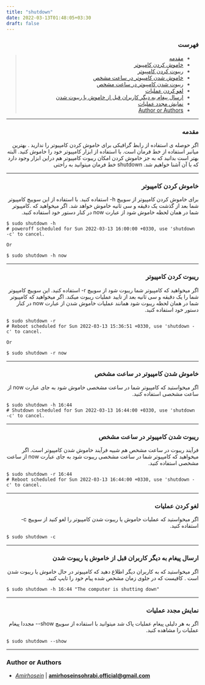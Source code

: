 ```yaml
---
title: "shutdown"
date: 2022-03-13T01:48:05+03:30
draft: false
---
```


<div dir='rtl'>

### فهرست

> - [مقدمه](#مقدمه)
> - [خاموش کردن کامپیوتر](#خاموش-کردن-کامپیوتر)
> - [ریبوت کردن کامپیوتر](#ریبوت-کردن-کامپیوتر)
> - [خاموش شدن کامپیوتر در ساعت مشخص](#خاموش-شدن-کامپیوتر-در-ساعت-مشخص)
> - [ریبوت شدن کامپیوتر در ساعت مشخص](#ریبوت-شدن-کامپیوتر-در-ساعت-مشخص)
> - [لغو کردن عملیات](#لغو-کردن-عملیات)
> - [ارسال پیغام به دیگر کاربران قبل از خاموش یا ریبوت شدن](#ارسال-پیغام-به-دیگر-کاربران-قبل-از-خاموش-یا-ریبوت-شدن)
> - [نمایش مجدد عملیات](#نمایش-مجدد-عملیات)
> - [Author or Authors](#author-or-authors)
</div>




---
<div dir='rtl'>

### مقدمه
اگر حوصله ی استفاده از رابط گرافیکی برای خاموش کردن کامپیوتر را ندارید . بهترین میانبر استفاده از خط فرمان است. با استفاده از ابزار
کامپیوتر خود را خاموش کنید.
البته بهتر است بدانید که به جز خاموش کردن امکان ریبوت کامپیوتر هم دراین ابزار وجود دارد که با آن آشنا خواهیم شد. shutdown خط فرمان میتوانید به راحتی 
</div>



---
<div dir='rtl'>

### خاموش کردن کامپیوتر
برای خاموش کردن کامپیوتر از سوییچ h- استفاده کنید. با استفاده از این سوییچ کامپیوتر شما بعد از گذشت یک دقیقه و سی ثانیه خاموش خواهد شد. اگر میخواهید که .کامپیوتر شما در همان لحظه خاموش شود از عبارت now در کنار دستور خود استفاده کنید.
</div>
    
    $ sudo shutdown -h
    # poweroff scheduled for Sun 2022-03-13 16:00:00 +0330, use 'shutdown -c' to cancel.

    Or 
    
    $ sudo shutdown -h now



---
<div dir='rtl'>

### ریبوت کردن کامپیوتر
اگر میخواهید که کامپیوتر شما ریبوت شود از سوییچ r- استفاده کنید. این سوییچ کامپیوتر شما را یک دقیقه و سی ثانیه بعد از تایید عملیات ریبوت میکند.
اگر میخواهید که کامپیوتر شما در همان لحظه ریبوت شود همانند عملیات خاموش شدن از عبارت now در کنار دستور خود استفاده کنید.
</div>

    $ sudo shutdown -r
    # Reboot scheduled for Sun 2022-03-13 15:36:51 +0330, use 'shutdown -c' to cancel.

    Or 

    $ sudo shutdown -r now


---
<div dir='rtl'>

### خاموش شدن کامپیوتر در ساعت مشخص
اگر میخواستید که کامپیوتر شما در ساعت مشخصی خاموش شود به جای عبارت now از ساعت مشخصی استفاده کنید.
</div>

    $ sudo shutdown -h 16:44
    # Shutdown scheduled for Sun 2022-03-13 16:44:00 +0330, use 'shutdown -c' to cancel.


---
<div dir='rtl'>

### ریبوت شدن کامپیوتر در ساعت مشخص
فرآیند ریبوت در ساعت مشخص هم شبیه فرآیند خاموش شدن کامپیوتر است. اگر میخواهید که کامپیوتر شما در ساعت مشخصی ریبوت شود به جای عبارت now از ساعت مشخصی استفاده کنید.
</div>

    $ sudo shutdown -r 16:44
    # Reboot scheduled for Sun 2022-03-13 16:44:00 +0330, use 'shutdown -c' to cancel.



---
<div dir='rtl'>

### لغو کردن عملیات
اگر میخواستید که عملیات خاموش یا ریبوت شدن کامپیوتر را لغو کنید از سوییچ c- استفاده کنید. 
</div>

    $ sudo shutdown -c

---
<div dir='rtl'>

### ارسال پیغام به دیگر کاربران قبل از خاموش یا ریبوت شدن
اگر میخواستید که به کاربران دیگر اطلاع دهید که کامپیوتر در حال خاموش یا ریبوت شدن است . کافیست که در جلوی زمان مشخص شده پیام خود را تایپ کنید.
</div>

    $‌ sudo shutdown -h 16:44 "The computer is shutting down"


---
<div dir='rtl'>

### نمایش مجدد عملیات
اگر به هر دلیلی پیغام عملیات پاک شد میتوانید با استفاده از سوییچ show-- مجددا پیغام عملیات را مشاهده کنید.
</div>

    $ sudo shutdown --show

---
### Author or Authors

- *[Amirhosein](https://github.com/amirhoseinsb)* | **<amirhoseinsohrabi.official@gmail.com>**
